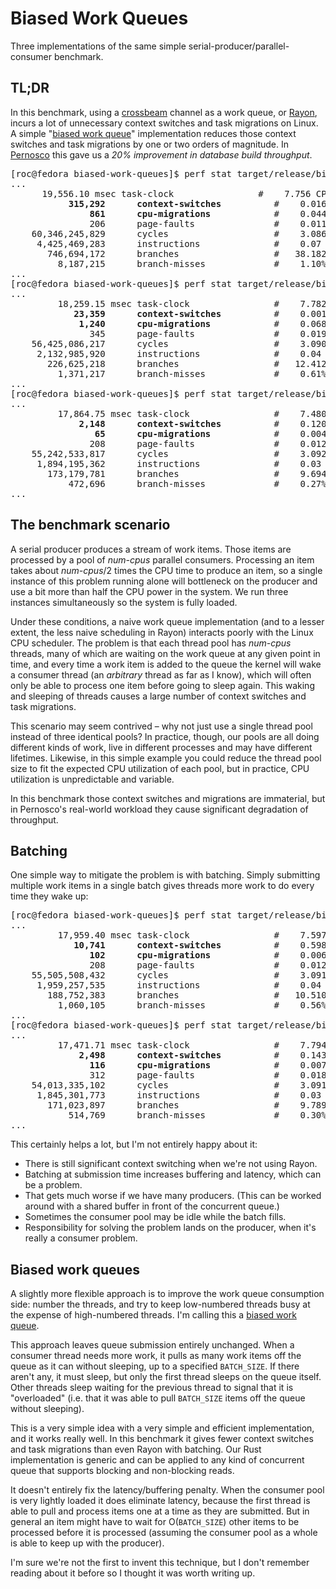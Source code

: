 # Biased Work Queues

Three implementations of the same simple serial-producer/parallel-consumer benchmark.

## TL;DR

In this benchmark, using a [crossbeam](https://docs.rs/crossbeam/0.8.0/crossbeam/) channel as a work queue, or [Rayon](https://docs.rs/rayon/1.5.0/rayon/), incurs a lot of unnecessary context switches and task migrations on Linux. A simple "[biased work queue](https://github.com/rocallahan/biased-work-queues/blob/main/src/biased_work_queue.rs)" implementation reduces those context switches and task migrations by one or two orders of magnitude. In [Pernosco](https://pernos.co) this gave us a *20% improvement in database build throughput*.

<pre>[roc@fedora biased-work-queues]$ perf stat target/release/biased-work-queues crossbeam
...
      19,556.10 msec task-clock                #    7.756 CPUs utilized
           <b>315,292      context-switches</b>          #    0.016 M/sec
               <b>861      cpu-migrations</b>            #    0.044 K/sec
               206      page-faults               #    0.011 K/sec
    60,346,245,829      cycles                    #    3.086 GHz
     4,425,469,283      instructions              #    0.07  insn per cycle
       746,694,172      branches                  #   38.182 M/sec
         8,187,215      branch-misses             #    1.10% of all branches
...
[roc@fedora biased-work-queues]$ perf stat target/release/biased-work-queues rayon
...
         18,259.15 msec task-clock                #    7.782 CPUs utilized
            <b>23,359      context-switches</b>          #    0.001 M/sec
             <b>1,240      cpu-migrations</b>            #    0.068 K/sec
               345      page-faults               #    0.019 K/sec
    56,425,086,217      cycles                    #    3.090 GHz
     2,132,985,920      instructions              #    0.04  insn per cycle
       226,625,218      branches                  #   12.412 M/sec
         1,371,217      branch-misses             #    0.61% of all branches
...
[roc@fedora biased-work-queues]$ perf stat target/release/biased-work-queues crossbeam-biased
...
         17,864.75 msec task-clock                #    7.480 CPUs utilized
             <b>2,148      context-switches</b>          #    0.120 K/sec
                <b>65      cpu-migrations</b>            #    0.004 K/sec
               208      page-faults               #    0.012 K/sec
    55,242,533,817      cycles                    #    3.092 GHz
     1,894,195,362      instructions              #    0.03  insn per cycle
       173,179,781      branches                  #    9.694 M/sec
           472,696      branch-misses             #    0.27% of all branches
...</pre>

## The benchmark scenario

A serial producer produces a stream of work items. Those items are processed by a pool of _num-cpus_ parallel consumers. Processing an item takes about _num-cpus_/2 times the CPU time to produce an item, so a single instance of this problem running alone will bottleneck on the producer and use a bit more than half the CPU power in the system. We run three instances simultaneously so the system is fully loaded.

Under these conditions, a naive work queue implementation (and to a lesser extent, the less naive scheduling in Rayon) interacts poorly with the Linux CPU scheduler. The problem is that each thread pool has _num-cpus_ threads, many of which are waiting on the work queue at any given point in time, and every time a work item is added to the queue the kernel will wake a consumer thread (an *arbitrary* thread as far as I know), which will often only be able to process one item before going to sleep again. This waking and sleeping of threads causes a large number of context switches and task migrations.

This scenario may seem contrived – why not just use a single thread pool instead of three identical pools? In practice, though, our pools are all doing different kinds of work, live in different processes and may have different lifetimes. Likewise, in this simple example you could reduce the thread pool size to fit the expected CPU utilization of each pool, but in practice, CPU utilization is unpredictable and variable.

In this benchmark those context switches and migrations are immaterial, but in Pernosco's real-world workload they cause significant degradation of throughput.

## Batching

One simple way to mitigate the problem is with batching. Simply submitting multiple work items in a single batch gives threads more work to do every time they wake up:

<pre>[roc@fedora biased-work-queues]$ perf stat target/release/biased-work-queues --batch-size 20 crossbeam
...
         17,959.40 msec task-clock                #    7.597 CPUs utilized
            <b>10,741      context-switches</b>          #    0.598 K/sec
               <b>102      cpu-migrations</b>            #    0.006 K/sec
               208      page-faults               #    0.012 K/sec
    55,505,508,432      cycles                    #    3.091 GHz
     1,959,257,535      instructions              #    0.04  insn per cycle
       188,752,383      branches                  #   10.510 M/sec
         1,060,105      branch-misses             #    0.56% of all branches
...
[roc@fedora biased-work-queues]$ perf stat target/release/biased-work-queues --batch-size 20 rayon
...
         17,471.71 msec task-clock                #    7.794 CPUs utilized
             <b>2,498      context-switches</b>          #    0.143 K/sec
               <b>116      cpu-migrations</b>            #    0.007 K/sec
               312      page-faults               #    0.018 K/sec
    54,013,335,102      cycles                    #    3.091 GHz
     1,845,301,773      instructions              #    0.03  insn per cycle
       171,023,897      branches                  #    9.789 M/sec
           514,769      branch-misses             #    0.30% of all branches
...</pre>

This certainly helps a lot, but I'm not entirely happy about it:
* There is still significant context switching when we're not using Rayon.
* Batching at submission time increases buffering and latency, which can be a problem.
* That gets much worse if we have many producers. (This can be worked around with a shared buffer in front of the concurrent queue.)
* Sometimes the consumer pool may be idle while the batch fills.
* Responsibility for solving the problem lands on the producer, when it's really a consumer problem.

## Biased work queues

A slightly more flexible approach is to improve the work queue consumption side: number the threads, and try to keep low-numbered threads busy at the expense of high-numbered threads. I'm calling this a [biased work queue](https://github.com/rocallahan/biased-work-queues/blob/main/src/biased_work_queue.rs).

This approach leaves queue submission entirely unchanged. When a consumer thread needs more work, it pulls as many work items off the queue as it can without sleeping, up to a specified `BATCH_SIZE`. If there aren't any, it must sleep, but only the first thread sleeps on the queue itself. Other threads sleep waiting for the previous thread to signal that it is "overloaded" (i.e. that it was able to pull `BATCH_SIZE` items off the queue without sleeping).

This is a very simple idea with a very simple and efficient implementation, and it works really well. In this benchmark it gives fewer context switches and task migrations than even Rayon with batching. Our Rust implementation is generic and can be applied to any kind of concurrent queue that supports blocking and non-blocking reads.

It doesn't entirely fix the latency/buffering penalty. When the consumer pool is very lightly loaded it does eliminate latency, because the first thread is able to pull and process items one at a time as they are submitted. But in general an item might have to wait for O(`BATCH_SIZE`) other items to be processed before it is processed (assuming the consumer pool as a whole is able to keep up with the producer).

I'm sure we're not the first to invent this technique, but I don't remember reading about it before so I thought it was worth writing up.
